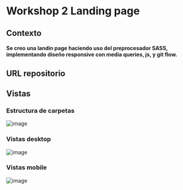# Workshop 2 Landing page
## Contexto
#### Se creo una landin page haciendo uso del preprocesador SASS, implementando diseño responsive con media queries, js, y git flow.
## URL repositorio

## Vistas 
### Estructura de carpetas
![image](https://user-images.githubusercontent.com/126603617/235271440-65922312-be91-4a02-9d11-df9ca871ffbb.png)
### Vistas desktop 
![image](https://user-images.githubusercontent.com/126603617/235271850-a50aed3a-0dff-4368-aa90-fabb9094c564.png)
### Vistas mobile
![image](https://user-images.githubusercontent.com/126603617/235272016-1ce46e5a-bd68-4e82-8049-95c823ca13ad.png)

